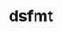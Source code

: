 ---
title: "dsfmt"
layout: cache
categories: [package, develop]
meta: {"compilers": ["gcc@=11.4.0"], "num_specs": 2, "num_specs_by_stack": {"e4s": 2, "root": 2, "tutorial": 2}, "oss": ["ubuntu22.04"], "platforms": ["linux"], "stacks": ["e4s", "root", "tutorial"], "targets": ["x86_64_v3"], "versions": ["2.2.5"]}
spec_details: [{"compiler": "gcc@=11.4.0", "hash": "f7ngg2rvxln4dcvosndhb2fclgudnmq7", "os": "ubuntu22.04", "platform": "linux", "size": "-", "stacks": ["e4s", "root", "tutorial"], "tarball": "https://binaries.spack.io/develop/build_cache/linux-ubuntu22.04-x86_64_v3/gcc-11.4.0/dsfmt-2.2.5/linux-ubuntu22.04-x86_64_v3-gcc-11.4.0-dsfmt-2.2.5-f7ngg2rvxln4dcvosndhb2fclgudnmq7.spack", "target": "x86_64_v3", "variants": ["build_system=makefile", "patches=b79624c"], "versions": ["2.2.5"]}, {"compiler": "gcc@=11.4.0", "hash": "kgjpbgqifup6vio3zrq6jptkb3a5t5fh", "os": "ubuntu22.04", "platform": "linux", "size": "-", "stacks": ["e4s", "root", "tutorial"], "tarball": "https://binaries.spack.io/develop/build_cache/linux-ubuntu22.04-x86_64_v3/gcc-11.4.0/dsfmt-2.2.5/linux-ubuntu22.04-x86_64_v3-gcc-11.4.0-dsfmt-2.2.5-kgjpbgqifup6vio3zrq6jptkb3a5t5fh.spack", "target": "x86_64_v3", "variants": ["build_system=makefile", "patches=b79624c"], "versions": ["2.2.5"]}]
---